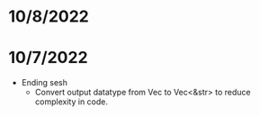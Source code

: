 
# 10/8/2022

# 10/7/2022
- Ending sesh
    - Convert output datatype from Vec<String> to Vec<&str> to reduce complexity in code.